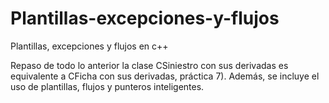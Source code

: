 # Plantillas-excepciones-y-flujos
Plantillas, excepciones y flujos en c++

Repaso de todo lo anterior la clase CSiniestro con sus derivadas es equivalente a CFicha con sus derivadas, práctica 7). Además, se incluye el uso de plantillas, flujos y punteros inteligentes.
